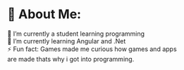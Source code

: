 # 💫 About Me:
🔭 I’m currently a student learning programming<br>🌱 I’m currently learning Angular and .Net <br>⚡ Fun fact: Games made me curious how games and apps <br>are made thats why i got into programming.


